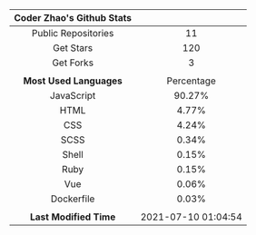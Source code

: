 | **Coder Zhao's Github Stats** | |
|:-:|:-:|
| Public Repositories | 11 |
| Get Stars | 120 |
| Get Forks | 3 |
| | |
| **Most Used Languages** | Percentage |
| JavaScript | 90.27% |
| HTML | 4.77% |
| CSS | 4.24% |
| SCSS | 0.34% |
| Shell | 0.15% |
| Ruby | 0.15% |
| Vue | 0.06% |
| Dockerfile | 0.03% |
| | |
| **Last Modified Time** | 2021-07-10 01:04:54 |